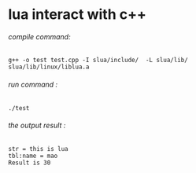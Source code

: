 # lua interact with c++

###### compile command:
	g++ -o test test.cpp -I slua/include/  -L slua/lib/ slua/lib/linux/liblua.a
###### run command :
	./test
###### the output result :
```
str = this is lua
tbl:name = mao
Result is 30
```
